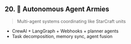 ## 20. **🦾 Autonomous Agent Armies**

> Multi-agent systems coordinating like StarCraft units

* CrewAI + LangGraph + Webhooks + planner agents
* Task decomposition, memory sync, agent fusion
